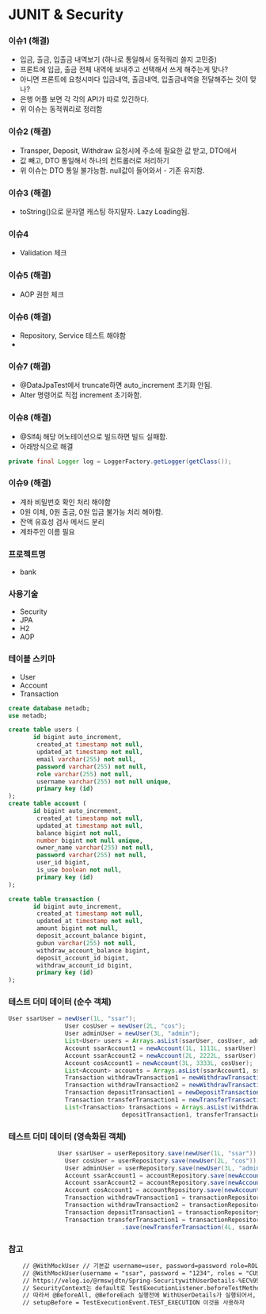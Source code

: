# JUNIT & Security

### 이슈1 (해결)
- 입금, 출금, 입출금 내역보기 (하나로 통일해서 동적쿼리 쓸지 고민중)
- 프론트에 입금, 출금 전체 내역에 보내주고 선택해서 쓰게 해주는게 맞나?
- 아니면 프론트에 요청시마다 입금내역, 출금내역, 입출금내역을 전달해주는 것이 맞나?
- 은행 어플 보면 각 각의 API가 따로 있긴하다.
- 위 이슈는 동적쿼리로 정리함 

### 이슈2 (해결)
- Transper, Deposit, Withdraw 요청시에 주소에 필요한 값 받고, DTO에서 
- 값 빼고, DTO 통일해서 하나의 컨트롤러로 처리하기
- 위 이슈는 DTO 통일 불가능함. null값이 들어와서 - 기존 유지함. 

### 이슈3 (해결)
- toString()으로 문자열 캐스팅 하지말자. Lazy Loading됨.

### 이슈4
- Validation 체크
  
### 이슈5 (해결)
- AOP 권한 체크

### 이슈6 (해결)
- Repository, Service 테스트 해야함
- 
### 이슈7 (해결)
- @DataJpaTest에서 truncate하면 auto_increment 초기화 안됨.
- Alter 명령어로 직접 increment 초기화함. 

### 이슈8 (해결)
- @Slf4j 해당 어노테이션으로 빌드하면 빌드 실패함.
- 아래방식으로 해결
```java
private final Logger log = LoggerFactory.getLogger(getClass());
```

### 이슈9 (해결)
- 계좌 비밀번호 확인 처리 해야함
- 0원 이체, 0원 출금, 0원 입금 불가능 처리 해야함.
- 잔액 유효성 검사 메서드 분리
- 계좌주인 이름 필요
 
### 프로젝트명
- bank

### 사용기술
- Security
- JPA
- H2
- AOP

### 테이블 스키마
- User 
- Account
- Transaction

```sql
create database metadb;
use metadb;

create table users (
       id bigint auto_increment,
        created_at timestamp not null,
        updated_at timestamp not null,
        email varchar(255) not null,
        password varchar(255) not null,
        role varchar(255) not null,
        username varchar(255) not null unique,
        primary key (id)
);
create table account (
       id bigint auto_increment,
        created_at timestamp not null,
        updated_at timestamp not null,
        balance bigint not null,
        number bigint not null unique,
        owner_name varchar(255) not null,
        password varchar(255) not null,
        user_id bigint,
        is_use boolean not null,
        primary key (id)
);

create table transaction (
       id bigint auto_increment,
        created_at timestamp not null,
        updated_at timestamp not null,
        amount bigint not null,
        deposit_account_balance bigint,
        gubun varchar(255) not null,
        withdraw_account_balance bigint,
        deposit_account_id bigint,
        withdraw_account_id bigint,
        primary key (id)
);
```

### 테스트 더미 데이터 (순수 객체)
```java
User ssarUser = newUser(1L, "ssar");
                User cosUser = newUser(2L, "cos");
                User adminUser = newUser(3L, "admin");
                List<User> users = Arrays.asList(ssarUser, cosUser, adminUser);
                Account ssarAccount1 = newAccount(1L, 1111L, ssarUser);
                Account ssarAccount2 = newAccount(2L, 2222L, ssarUser);
                Account cosAccount1 = newAccount(3L, 3333L, cosUser);
                List<Account> accounts = Arrays.asList(ssarAccount1, ssarAccount2, cosAccount1);
                Transaction withdrawTransaction1 = newWithdrawTransaction(1L, ssarAccount1);
                Transaction withdrawTransaction2 = newWithdrawTransaction(2L, ssarAccount1);
                Transaction depositTransaction1 = newDepositTransaction(3L, ssarAccount1);
                Transaction transferTransaction1 = newTransferTransaction(4L, ssarAccount1, cosAccount1);
                List<Transaction> transactions = Arrays.asList(withdrawTransaction1, withdrawTransaction2,
                                depositTransaction1, transferTransaction1);
```

### 테스트 더미 데이터 (영속화된 객체)
```java
              User ssarUser = userRepository.save(newUser(1L, "ssar"));
                User cosUser = userRepository.save(newUser(2L, "cos"));
                User adminUser = userRepository.save(newUser(3L, "admin"));
                Account ssarAccount1 = accountRepository.save(newAccount(1L, 1111L, ssarUser));
                Account ssarAccount2 = accountRepository.save(newAccount(2L, 2222L, ssarUser));
                Account cosAccount1 = accountRepository.save(newAccount(3L, 3333L, cosUser));
                Transaction withdrawTransaction1 = transactionRepository.save(newWithdrawTransaction(1L, ssarAccount1));
                Transaction withdrawTransaction2 = transactionRepository.save(newWithdrawTransaction(2L, ssarAccount1));
                Transaction depositTransaction1 = transactionRepository.save(newDepositTransaction(3L, ssarAccount1));
                Transaction transferTransaction1 = transactionRepository
                                .save(newTransferTransaction(4L, ssarAccount1, cosAccount1));
```

### 참고
```txt
    // @WithMockUser // 기본값 username=user, password=password role=ROLE_USER
    // @WithMockUser(username = "ssar", password = "1234", roles = "CUSTOMER")
    // https://velog.io/@rmswjdtn/Spring-SecuritywithUserDetails-%EC%95%8C%EC%95%84%EB%B3%B4%EA%B8%B0
    // SecurityContext는 default로 TestExecutionListener.beforeTestMethod로 설정이 되어있습니다.
    // 따라서 @BeforeAll, @BeforeEach 실행전에 WithUserDetails가 실행되어서, DB에 User가 생기기전에 실행됨
    // setupBefore = TestExecutionEvent.TEST_EXECUTION 이것을 사용하자
```